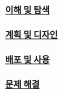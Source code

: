 # [이해 및 탐색](/understand-explore/what-is-ata)
# [계획 및 디자인](/plan-design/ata-architecture)
# [배포 및 사용](/deploy-use/preinstall-ata)
# [문제 해결](/troubleshoot/troubleshooting-ata-known-errors)


<!--HONumber=Jun16_HO4-->


